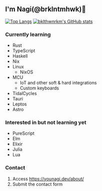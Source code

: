## I'm Nagi(@brklntmhwk)🍃

<!--
**brklntmhwk/brklntmhwk** is a ✨ _special_ ✨ repository because its `README.md` (this file) appears on your GitHub profile.

Here are some ideas to get you started:

- 🔭 I’m currently working on ...
- 🌱 I’m currently learning ...
- 👯 I’m looking to collaborate on ...
- 🤔 I’m looking for help with ...
- 💬 Ask me about ...
- 📫 How to reach me: ...
- 😄 Pronouns: ...
- ⚡ Fun fact: ...
-->

[![Top Langs](https://github-readme-stats.vercel.app/api/top-langs/?username=brklntmhwk&langs_count=10&layout=compact)](https://github.com/anuraghazra/github-readme-stats)
[![bklthwnrkm's GitHub stats](https://github-readme-stats.vercel.app/api?username=brklntmhwk)](https://github.com/anuraghazra/github-readme-stats)

### Currently learning
- Rust
- TypeScript
- Haskell
- Nix
- Linux
  - NixOS
- MCU
  - IoT and other soft & hard integrations
  - Custom keyboards
- TidalCycles
- Tauri
- Leptos
- Astro

### Interested in but not learning yet
- PureScript
- Elm
- Elixir
- Julia
- Lua

### Contact
1. Access https://younagi.dev/about/
2. Submit the contact form

